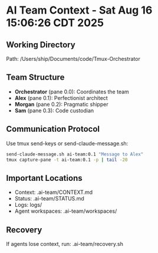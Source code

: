 # AI Team Context - Sat Aug 16 15:06:26 CDT 2025

## Working Directory
Path: /Users/ship/Documents/code/Tmux-Orchestrator

## Team Structure
- **Orchestrator** (pane 0.0): Coordinates the team
- **Alex** (pane 0.1): Perfectionist architect
- **Morgan** (pane 0.2): Pragmatic shipper  
- **Sam** (pane 0.3): Code custodian

## Communication Protocol
Use tmux send-keys or send-claude-message.sh:
```bash
send-claude-message.sh ai-team:0.1 "Message to Alex"
tmux capture-pane -t ai-team:0.1 -p | tail -20
```

## Important Locations
- Context: .ai-team/CONTEXT.md
- Status: .ai-team/STATUS.md
- Logs: logs/
- Agent workspaces: .ai-team/workspaces/

## Recovery
If agents lose context, run: .ai-team/recovery.sh
